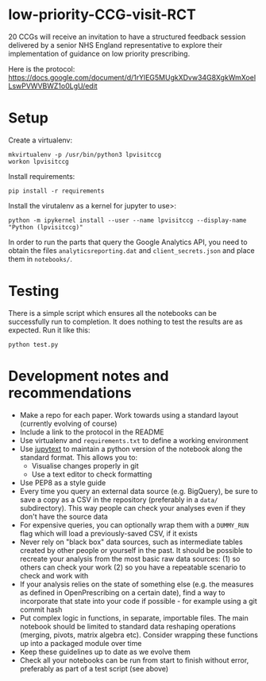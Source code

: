 # low-priority-CCG-visit-RCT

20 CCGs will receive an invitation to have a structured feedback session delivered by a senior NHS England representative to explore their implementation of guidance on low priority prescribing.

Here is the protocol: https://docs.google.com/document/d/1rYlEG5MUgkXDvw34G8XgkWmXoelLswPVWVBWZ1o0LgU/edit


# Setup

Create a virtualenv:

    mkvirtualenv -p /usr/bin/python3 lpvisitccg
    workon lpvisitccg

Install requirements:

    pip install -r requirements

Install the virutalenv as a kernel for jupyter to use>:

    python -m ipykernel install --user --name lpvisitccg --display-name "Python (lpvisitccg)"

In order to run the parts that query the Google Analytics API, you
need to obtain the files `analyticsreporting.dat` and
`client_secrets.json` and place them in `notebooks/`.


# Testing

There is a simple script which ensures all the notebooks can be successfully run to completion. It does nothing to test the results are as expected. Run it like this:

    python test.py

# Development notes and recommendations

 * Make a repo for each paper. Work towards using a standard layout (currently evolving of course)
 * Include a link to the protocol in the README
 * Use virtualenv and `requirements.txt` to define a working environment
 * Use [jupytext](https://github.com/mwouts/jupytext) to maintain a python version of the notebook along the standard format.  This allows you to:
   * Visualise changes properly in git
   * Use a text editor to check formatting
 * Use PEP8 as a style guide
 * Every time you query an external data source (e.g. BigQuery), be sure to save a copy as a CSV in the repository (preferably in a `data/` subdirectory). This way people can check your analyses even if they don't have the source data
 * For expensive queries, you can optionally wrap them with a `DUMMY_RUN` flag which will load a previously-saved CSV, if it exists
 * Never rely on "black box" data sources, such as intermediate tables created by other people or yourself in the past. It should be possible to recreate your analysis from the most basic raw data sources: (1) so others can check your work (2) so you have a repeatable scenario to check and work with
 * If your analysis relies on the state of something else (e.g. the measures as defined in OpenPrescribing on a certain date), find a way to incorporate that state into your code if possible - for example using a git commit hash
 * Put complex logic in functions, in separate, importable files. The main notebook should be limited to standard data reshaping operations (merging, pivots, matrix algebra etc). Consider wrapping these functions up into a packaged module over time
 * Keep these guidelines up to date as we evolve them
 * Check all your notebooks can be run from start to finish without error, preferably as part of a test script (see above)
